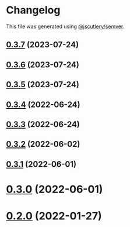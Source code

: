 # Changelog

This file was generated using [@jscutlery/semver](https://github.com/jscutlery/semver).

## [0.3.7](https://github.com/leancodepl/pdf-generator/compare/v0.3.6...v0.3.7) (2023-07-24)



## [0.3.6](https://github.com/leancodepl/pdf-generator/compare/v0.3.5...v0.3.6) (2023-07-24)



## [0.3.5](https://github.com/leancodepl/pdf-generator/compare/v0.3.4...v0.3.5) (2023-07-24)



## [0.3.4](https://github.com/leancodepl/pdf-generator/compare/v0.3.3...v0.3.4) (2022-06-24)



## [0.3.3](https://github.com/leancodepl/pdf-generator/compare/v0.3.2...v0.3.3) (2022-06-24)



## [0.3.2](https://github.com/leancodepl/pdf-generator/compare/v0.3.1...v0.3.2) (2022-06-02)



## [0.3.1](https://github.com/leancodepl/pdf-generator/compare/v0.3.0...v0.3.1) (2022-06-01)



# [0.3.0](https://github.com/leancodepl/pdf-generator/compare/v0.2.0...v0.3.0) (2022-06-01)

# [0.2.0](https://github.com/leancodepl/pdf-generator/compare/v0.1.0...v0.2.0) (2022-01-27)
